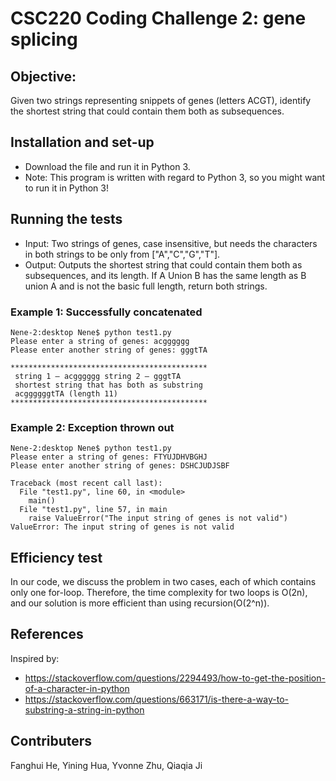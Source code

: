 # CSC220 Coding Challenge 2: gene splicing
## Objective: 
Given two strings representing snippets of genes (letters ACGT), 
identify the shortest string that could contain them both as subsequences.

## Installation and set-up
- Download the file and run it in Python 3.
- Note: This program is written with regard to Python 3, so you might want to run it in Python 3!

## Running the tests
- Input: Two strings of genes, case insensitive, but needs the characters in both strings to be only from ["A","C","G","T"].
- Output: Outputs the shortest string that could contain them both as subsequences, and its length. If A Union B has the same length as B union A and is not the basic full length, return both strings.

### Example 1: Successfully concatenated
```
Nene-2:desktop Nene$ python test1.py
Please enter a string of genes: acgggggg
Please enter another string of genes: gggtTA 

******************************************** 
 string 1 – acgggggg string 2 – gggtTA 
 shortest string that has both as substring 
 acggggggtTA (length 11)
********************************************
```

### Example 2: Exception thrown out
```
Nene-2:desktop Nene$ python test1.py
Please enter a string of genes: FTYUJDHVBGHJ
Please enter another string of genes: DSHCJUDJSBF

Traceback (most recent call last):
  File "test1.py", line 60, in <module>
    main()
  File "test1.py", line 57, in main
    raise ValueError("The input string of genes is not valid")
ValueError: The input string of genes is not valid
```

## Efficiency test
In our code, we discuss the problem in two cases, each of which contains only one for-loop. Therefore, the time complexity for two loops is O(2n), and our solution is more efficient than using recursion(O(2^n)).

## References
Inspired by:
- https://stackoverflow.com/questions/2294493/how-to-get-the-position-of-a-character-in-python
- https://stackoverflow.com/questions/663171/is-there-a-way-to-substring-a-string-in-python


## Contributers
Fanghui He, Yining Hua, Yvonne Zhu, Qiaqia Ji
